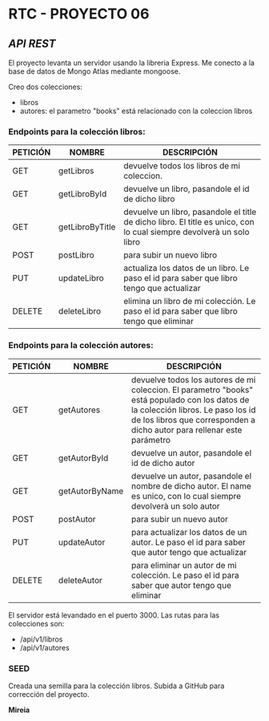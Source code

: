 # RTC - PROYECTO 06
## _API REST_

El proyecto levanta un servidor usando la libreria Express. Me conecto a la base de datos de Mongo Atlas mediante mongoose.

Creo dos colecciones: 
- libros 
- autores: el parametro "books" está relacionado con la coleccion libros

### Endpoints para la colección libros:
| PETICIÓN | NOMBRE | DESCRIPCIÓN |
| ------ | ------ | ------ |
| GET | getLibros | devuelve todos los libros de mi coleccion. |
| GET | getLibroById | devuelve un libro, pasandole el id de dicho libro |
| GET | getLibroByTitle | devuelve un libro, pasandole el title de dicho libro. El title es unico, con lo cual siempre devolverà un solo libro |
| POST | postLibro | para subir un nuevo libro |
| PUT | updateLibro | actualiza los datos de un libro. Le paso el id para saber que libro tengo que actualizar |
| DELETE | deleteLibro | elimina un libro de mi colección.  Le paso el id para saber que libro tengo que eliminar |

### Endpoints para la colección autores:
| PETICIÓN | NOMBRE | DESCRIPCIÓN |
| ------ | ------ | ------ |
| GET | getAutores |  devuelve todos los autores de mi coleccion. El parametro "books" está populado con los datos de la colección libros. Le paso los id de los libros que corresponden a dicho autor para rellenar este parámetro |
| GET | getAutorById | devuelve un autor, pasandole el id de dicho autor |
| GET | getAutorByName | devuelve un autor, pasandole el nombre de dicho autor. El name es unico, con lo cual siempre devolverà un solo autor |
| POST | postAutor | para subir un nuevo autor|
| PUT | updateAutor | para actualizar los datos de un autor. Le paso el id para saber que autor tengo que actualizar |
| DELETE | deleteAutor | para eliminar un autor de mi colección.  Le paso el id para saber que autor tengo que eliminar |

El servidor está levandado en el puerto 3000.
Las rutas para las colecciones son:
- /api/v1/libros
- /api/v1/autores


### SEED
Creada una semilla para la colección libros.
Subida a GitHub para corrección del proyecto.

**Mireia**

